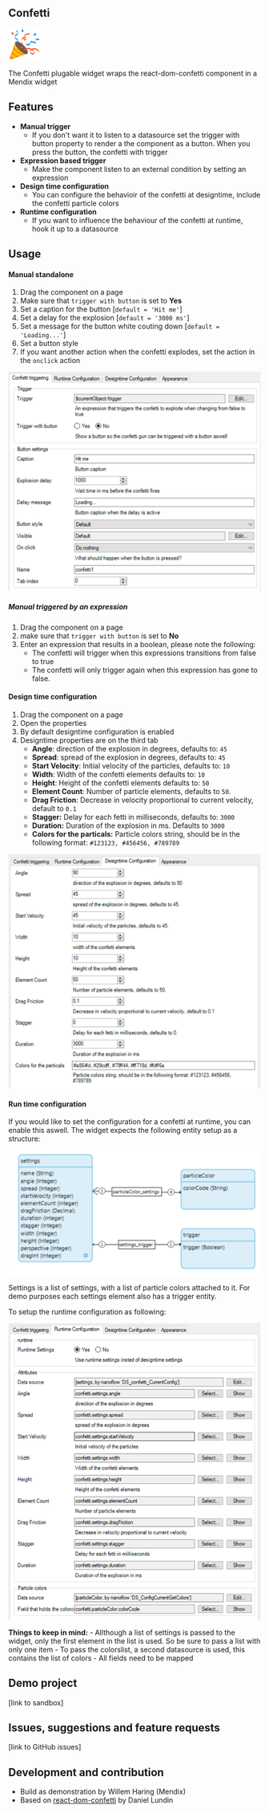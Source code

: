 ## Confetti
![confetti logo](./resources/icon.png "Confetti")

 The Confetti plugable widget wraps the react-dom-confetti component in a Mendix widget



## Features
- **Manual trigger**
    - If you don't want it to listen to a datasource
 set the trigger with button property to render a the component as a button. When you press the button, the confetti with trigger
- **Expression based trigger**
    - Make the component listen to an external condition by setting an expression
- **Design time configuration**
    - You can configure the behavioir of the confetti at designtime, include the confetti particle colors
- **Runtime configuration**
    - If you want to influence the behaviour of the confetti at runtime, hook it up to a datasource

## Usage
#### Manual standalone
1. Drag the component on a page
2. Make sure that `trigger with button` is set to **Yes**
3. Set a caption for the button [`default = 'Hit me'`]
4. Set a delay for the explosion [`default = '3000 ms'`]
5. Set a message for the button white couting down [`default = 'Loading...'`]
6. Set a button style
7. If you want another action when the confetti explodes, set the action in the `onclick` action

![trigger config](./resources/triggerconfig.png "trigger config")

##### Manual triggered by an expression
1. Drag the component on a page
2. make sure that `trigger with button` is set to **No**
3. Enter an expression that results in a boolean, please note the following:
    - The confetti will trigger when this expressions transitions from false to true
    - The confetti will only trigger again when this expression has gone to false.

#### Design time configuration
1. Drag the component on a page
2. Open the properties
3. By default designtime configuration is enabled
4. Designtime properties are on the third tab
    - **Angle**: direction of the explosion in degrees, defaults to: `45`
    - **Spread**: spread of the explosion in degrees, defaults to: `45`
    - **Start Velocity**: Initial velocity of the particles, defaults to: `10`
    - **Width**: Width of the confetti elements defaults to: `10`
    - **Height**: Height of the confetti elements defaults to: `50`
    - **Element Count**: Number of particle elements, defaults to `50`.
    - **Drag Friction**: Decrease in velocity proportional to current velocity, default to `0.1` 
    - **Stagger:** Delay for each fetti in milliseconds, defaults to: `3000`
    - **Duration:** Duration of the explosion in ms. Defaults to `3000` 
    - **Colors for the particals:** Particle colors string, should be in the following format: `#123123, #456456, #789789`

![designtime config](./resources/designtimeconfig.png "designtime config")

#### Run time configuration
If you would like to set the configuration for a confetti at runtime, you can enable this aswell. The widget expects the following entity setup as a structure:

![entity structure](./resources/entitystructure.png "Entity Structure")

Settings is a list of settings, with a list of particle colors attached to it. For demo purposes each settings element also has a trigger entity.

To setup the runtime configuration as following:

![runtime config](./resources/runtimeconfig.png "runtime config")

**Things to keep in mind:**
    - Allthough a list of settings is passed to the widget, only the first element in the list is used. So be sure to pass a list with only one item
    - To pass the colorslist, a second datasource is used, this contains the list of colors
    - All fields need to be mapped

## Demo project
[link to sandbox]

## Issues, suggestions and feature requests
[link to GitHub issues]

## Development and contribution
- Build as demonstration by Willem Haring (Mendix)
- Based on [react-dom-confetti](https://github.com/daniel-lundin/react-dom-confetti) by Daniel Lundin

